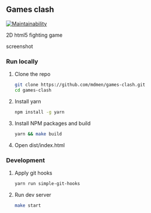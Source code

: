 ## Games clash

[![Maintainability](https://api.codeclimate.com/v1/badges/31425d2a8c82c3caf23d/maintainability)](https://codeclimate.com/github/mdmen/games-clash/maintainability)

2D html5 fighting game

screenshot

### Run locally

1. Clone the repo
   ```sh
   git clone https://github.com/mdmen/games-clash.git
   cd games-clash
   ```
2. Install yarn
   ```sh
   npm install -g yarn
   ```
3. Install NPM packages and build
   ```sh
   yarn && make build
   ```
4. Open dist/index.html

### Development

1. Apply git hooks
   ```sh
   yarn run simple-git-hooks
   ```
2. Run dev server
   ```sh
   make start
   ```

